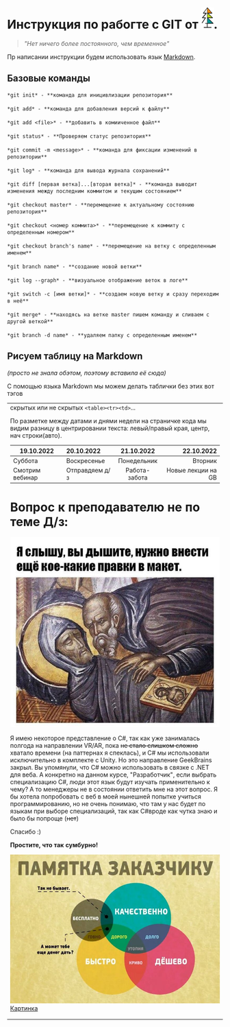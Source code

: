 # Инструкция по рабогте с GIT от  ![Картинка](elkah50.png).

                                     
>_"Нет ничего более постоянного, чем временное"_
 
Пр написании инструкции будем использовать язык 
[Markdown](https://ru.wikipedia.org/wiki/Markdown).

## Базовые команды

```
*git init* - **команда для иницивлизации репозитория**

*git add* - **команда для добавления версий к файлу**

*git add <file>* - **добавить в комииченное файл**

*git status* - **Проверяем статус репозитория**

*git commit -m <message>* - **команда для фиксации изменений в репозитории**

*git log* - **команда для вывода журнала сохранений**

*git diff [первая ветка]...[вторая ветка]* - **команда выводит изменения между последним коммитом и текущим состоянием**

*git checkout master* - **перемещение к актуальному состоянию репозитория**

*git checkout <номер коммита>* - **перемещение к коммиту с определенным номером**

*git checkout branch's name* - **перемещение на ветку с определенным именем**

*git branch name* - **создание новой ветки**

*git log --graph* - **визуальное отображение веток в логе**

*git switch -c [имя ветки]* - **создаем новую ветку и сразу переходим в неё**

*git merge* - **находясь на ветке master пишем команду и сливаем с другой веткой**

*git branch -d name* - **удаляем папку с определенным именем**
```

## Рисуем таблицу на Markdown

_(просто не знала обэтом, поэтому вставила её сюда)_

С помощью языка Markdown мы можем делать таблички без этих вот тэгов <table><tr><td> скрытых или не скрытых `<table><tr><td>`...

По разметке между датами и днями недели на страничке кода мы видим разницу в центрировании текста:
левый/правый края, центр, нач строки(авто).

|    19.10.2022    | 20.10.2022   |  21.10.2022  |   22.10.2022 |
|------------------------|:-----------------------|:------------------:|------------------------:|
| Суббота | Воскресенье | Понедельник | Вторник |
| Смотрим вебинар                | Отправдяем д/з                |      Работа-забота       |                 Новые лекции на GB |

# Вопрос к преподавателю не по теме  Д/з:

![Картинка](slyshu_kak_dyshite.jpg)

Я имею некоторое представление о С#, так как уже занималась полгода на направлении VR/AR, пока ~~не стало слишком сложно~~ хватало времени (на паттернах я спеклась), и С# мы использовали исключительно в комплекте с Unity. Но это направление GeekBrains закрыл. Вы упомянули, что С# можно использовать в связке с .NET для веба. А конкретно на данном курсе, "Разработчик", если выбрать специализацию C#, люди этот язык будут изучать применительно к чему? А то менеджеры не в состоянии ответить мне на этот вопрос. Я бы хотела попробовать с веб в моей нынешней попытке учиться программированию, но не очень понимаю, что там у нас будет по языкам при выборе специализаций, так как C#вроде как чутка знаю и было бы попроще (~~нет~~)

Спасибо :)

**Простите, что так сумбурно!**

![Картинка](pamyatka.jpg)
[Картинка](zada4a.png)
